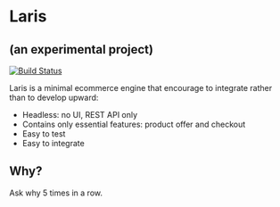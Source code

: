 Laris
=====

## (an experimental project)

[![Build Status](https://travis-ci.org/andylibrian/laris.svg?branch=master)](https://travis-ci.org/andylibrian/laris)

Laris is a minimal ecommerce engine that encourage to integrate rather than to develop upward:

- Headless: no UI, REST API only
- Contains only essential features: product offer and checkout
- Easy to test
- Easy to integrate


Why?
----

Ask why 5 times in a row.
